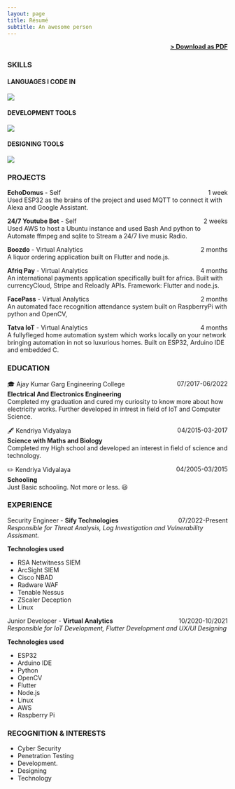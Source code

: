 ```yaml
---
layout: page
title: Résumé
subtitle: An awesome person
---
```


<span style="float: right; "><a href="{{ '/assets/resume.pdf' | prepend: site.baseurl }}"><strong>> Download as PDF</strong></a> </span>
<br>

### SKILLS

#### LANGUAGES I CODE IN

![](https://skillicons.dev/icons?i=flutter,dart,androidstudio,c,py,js,html,css,bash,md,cpp,rust,lua,kotlin,arduino,sqlite,mysql&perline=5)

#### DEVELOPMENT TOOLS

![](https://skillicons.dev/icons?i=git,linux,bsd,aws,gcp,raspberrypi,nginx,neovim,vim,vscode&perline=5)

#### DESIGNING TOOLS

![](https://skillicons.dev/icons?i=figma,ps,pr,ai,blender,svg,xd&perline=5)

### PROJECTS

**EchoDomus** - Self <span style="float: right; ">1 week</span>  
Used ESP32 as the brains of the project and used MQTT to connect it with Alexa and Google Assistant.

**24/7 Youtube Bot** - Self <span style="float: right; ">2 weeks</span>  
Used AWS to host a Ubuntu instance and used Bash And python to Automate ffmpeg and sqlite to Stream a 24/7 live music Radio.

**Boozdo** - Virtual Analytics <span style="float: right; ">2 months</span>  
A liquor ordering application built on Flutter and node.js.

**Afriq Pay** - Virtual Analytics <span style="float: right; ">4 months</span>  
An international payments application specifically built for africa. Built with currencyCloud, Stripe and Reloadly APIs. Framework: Flutter and node.js.

**FacePass** - Virtual Analytics <span style="float: right; ">2 months</span>  
An automated face recognition attendance system built on RaspberryPi with python and OpenCV,

**Tatva IoT** - Virtual Analytics <span style="float: right; ">4 months</span>  
A fullyfleged home automation system which works locally on your network bringing automation in not so luxurious homes. Built on ESP32, Arduino IDE and embedded C.

### EDUCATION

🎓 Ajay Kumar Garg Engineering College <span style="float: right; ">07/2017-06/2022</span>  
**Electrical And Electronics Engineering**  
Completed my graduation and cured my curiosity to know more about how electricity works. Further developed in intrest in field of IoT and Computer Science.

🖋️ Kendriya Vidyalaya <span style="float: right; ">04/2015-03-2017</span>  
**Science with Maths and Biology**  
Completed my High school and developed an interest in field of science and technology.

✏️ Kendriya Vidyalaya <span style="float: right; ">04/2005-03/2015</span>  
**Schooling**  
Just Basic schooling. Not more or less. 😃

### EXPERIENCE

Security Engineer - **Sify Technologies** <span style="float: right; ">07/2022-Present</span>  
_Responsible for Threat Analysis, Log Investigation and Vulnerability Assisment._

<strong>Technologies used</strong>

+ RSA Netwitness SIEM
+ ArcSight SIEM
+ Cisco NBAD
+ Radware WAF
+ Tenable Nessus
+ ZScaler Deception
+ Linux

Junior Developer - **Virtual Analytics** <span style="float: right; ">10/2020-10/2021</span>  
_Responsible for IoT Development, Flutter Development and UX/UI Designing_

<strong>Technologies used</strong>

+ ESP32
+ Arduino IDE
+ Python
+ OpenCV
+ Flutter
+ Node.js
+ Linux
+ AWS
+ Raspberry Pi

### RECOGNITION & INTERESTS

- Cyber Security
- Penetration Testing
- Development.
- Designing
- Technology
